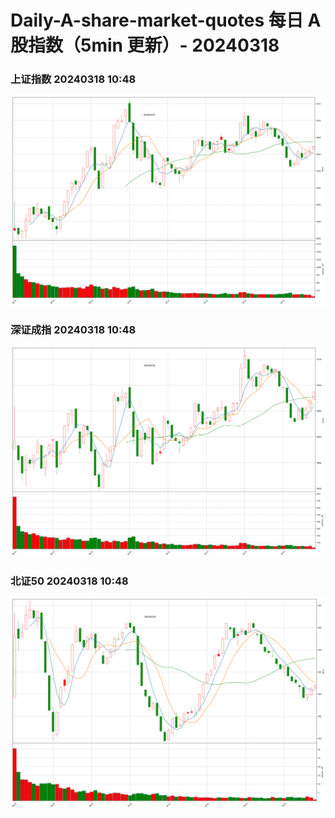 
# Daily-A-share-market-quotes 每日 A 股指数（5min 更新）- 20240318

### 上证指数 20240318 10:48
![](./fig/2024/3/20240318-sh000001.png)

### 深证成指 20240318 10:48
![](./fig/2024/3/20240318-sz399001.png)

### 北证50 20240318 10:48
![](./fig/2024/3/20240318-bj899050.png)
